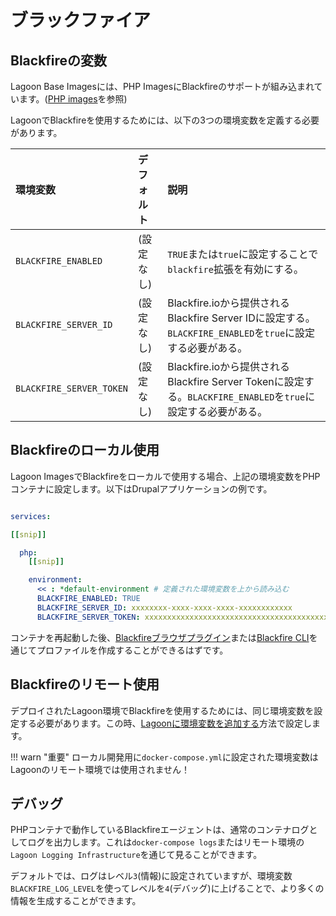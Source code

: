 # ブラックファイア

## Blackfireの変数

Lagoon Base Imagesには、PHP ImagesにBlackfireのサポートが組み込まれています。([PHP images](https://github.com/uselagoon/lagoon-images/blob/main/images/php-fpm/entrypoints/80-php-blackfire.sh)を参照)

LagoonでBlackfireを使用するためには、以下の3つの環境変数を定義する必要があります。

| 環境変数 | デフォルト | 説明 |
| :--- | :--- | :--- |
| `BLACKFIRE_ENABLED` | \(設定なし\) | `TRUE`または`true`に設定することで`blackfire`拡張を有効にする。 |
| `BLACKFIRE_SERVER_ID` | \(設定なし\) | Blackfire.ioから提供されるBlackfire Server IDに設定する。`BLACKFIRE_ENABLED`を`true`に設定する必要がある。 |
| `BLACKFIRE_SERVER_TOKEN` | \(設定なし\) | Blackfire.ioから提供されるBlackfire Server Tokenに設定する。`BLACKFIRE_ENABLED`を`true`に設定する必要がある。 |

## Blackfireのローカル使用

Lagoon ImagesでBlackfireをローカルで使用する場合、上記の環境変数をPHPコンテナに設定します。以下はDrupalアプリケーションの例です。

```yaml title="docker-compose.yml"

services:

[[snip]]

  php:
    [[snip]]

    environment:
      << : *default-environment # 定義された環境変数を上から読み込む
      BLACKFIRE_ENABLED: TRUE
      BLACKFIRE_SERVER_ID: xxxxxxxx-xxxx-xxxx-xxxx-xxxxxxxxxxxx
      BLACKFIRE_SERVER_TOKEN: xxxxxxxxxxxxxxxxxxxxxxxxxxxxxxxxxxxxxxxxxxxxxxxxxxxxxxxxxxxxxxxx
```

コンテナを再起動した後、[Blackfireブラウザプラグイン](https://blackfire.io/docs/profiling-cookbooks/profiling-http-via-browser)または[Blackfire CLI](https://blackfire.io/docs/profiling-cookbooks/profiling-http-via-cli)を通じてプロファイルを作成することができるはずです。

## Blackfireのリモート使用

デプロイされたLagoon環境でBlackfireを使用するためには、同じ環境変数を設定する必要があります。この時、[Lagoonに環境変数を追加する](../concepts-advanced/environment-variables.md)方法で設定します。

!!! warn "重要"
    ローカル開発用に`docker-compose.yml`に設定された環境変数はLagoonのリモート環境では使用されません！

## デバッグ

PHPコンテナで動作しているBlackfireエージェントは、通常のコンテナログとしてログを出力します。これは`docker-compose logs`またはリモート環境の`Lagoon Logging Infrastructure`を通じて見ることができます。

デフォルトでは、ログはレベル`3`(情報)に設定されていますが、環境変数`BLACKFIRE_LOG_LEVEL`を使ってレベルを`4`(デバッグ)に上げることで、より多くの情報を生成することができます。
